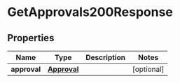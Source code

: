 

# GetApprovals200Response


## Properties

| Name | Type | Description | Notes |
|------------ | ------------- | ------------- | -------------|
|**approval** | [**Approval**](Approval.md) |  |  [optional] |



